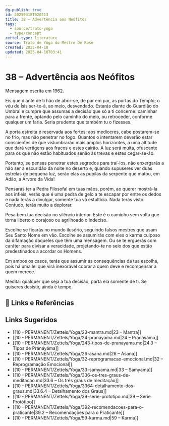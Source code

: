 ```yaml
---
dg-publish: true
id: 20250418T020213
title: 38 – Advertência aos Neófitos
tags:
  - source/trato-yoga
  - type/concept
zettel-type: literature
source: Trato de Yôga do Mestre De Rose
created: 2025-04-18
updated: 2025-04-18T03:41
---
```


# 38 – Advertência aos Neófitos

Mensagem escrita em 1962.

Eis que diante de ti hão de abrir-se, de par em par, as portas do Templo; o véu de Ísis ser-te-á, ao meio, desvendado. Estarás diante do Guardião do Umbral e cumpre que assumas a decisão que só a ti concerne: caminhar para a frente, optando pelo caminho do meio, ou retroceder, conforme qualquer um faria. Seria prudente que também tu o fizesses.

A porta estreita é reservada aos fortes; aos medíocres, cabe postarem-se no frio, mas não penetrar no fogo. Quantos o intentarem deverão estar conscientes de que vislumbrarão mais amplos horizontes, a uma altitude que dará vertigens aos fracos e estes cairão. A luz será muita, ofuscante para os que não estão habituados senão às trevas e estes cegar-se-ão.

Portanto, se pensas penetrar estes segredos para traí-los, não enxergarás a não ser a escuridão da noite no deserto e, quando supuseres ver duas estrelas de pequena luz, serão elas as pupilas da serpente que matou, em Adão, a Árvore da Vida!

Pensarás ter a Pedra Filosofal em tuas mãos, porém, ao querer mostrá-la aos infiéis, verás que é uma pedra de gelo a te escapar por entre os dedos e nada terás a divulgar, somente tua vã estultícia. Nada terás visto. Contudo, terás muito a deplorar.

Pesa bem tua decisão no silêncio interior. Este é o caminho sem volta que torna liberto o corajoso ou agrilhoado o indeciso.

Escolhe se ficarás no mundo ilusório, seguindo falsos mestres que usam Seu Santo Nome em vão. Escolhe se assumirás com eles o karma culposo da difamação daqueles que têm uma mensagem. Ou se te erguerás com caráter para divisar a veracidade, projetando-te no seio dos que estão predestinados a acordar os Homens.

Em ambos os casos, terás que assumir as consequências da tua escolha, pois há uma lei que virá inexorável cobrar a quem deve e recompensar a quem merece.

Medita: qualquer que seja a tua decisão, parta ela somente de ti. Se quiseres desistir, ainda é tempo.

## 🔗 Links e Referências

## Links Sugeridos

- [[10 - PERMANENT/Zettels/Yoga/23-mantra.md\|23 – Mantra]]
- [[10 - PERMANENT/Zettels/Yoga/24-pranayama.md\|24 – Pránáyáma]]
- [[10 - PERMANENT/Zettels/Yoga/243-tipos-de-pranayama.md\|24.3 – Tipos de Pránáyáma]]
- [[10 - PERMANENT/Zettels/Yoga/26-asana.md\|26 – Ásana]]
- [[10 - PERMANENT/Zettels/Yoga/32-reprogramacao-emocional.md\|32 – Reprogramação Emocional]]
- [[10 - PERMANENT/Zettels/Yoga/33-samyama.md\|33 – Samyama]]
- [[10 - PERMANENT/Zettels/Yoga/336-os-tres-graus-de-meditacao.md\|33.6 – Os três graus de meditação]]
- [[10 - PERMANENT/Zettels/Yoga/3364-detalhamento-dos-graus.md\|33.6.4 – Detalhamento dos Graus]]
- [[10 - PERMANENT/Zettels/Yoga/39-serie-prototipo.md\|39 – Série Protótipo]]
- [[10 - PERMANENT/Zettels/Yoga/392-recomendacoes-para-o-praticante\|39.2 – Recomendações para o Praticante]]
- [[10 - PERMANENT/Zettels/Yoga/59-karma.md\|59 – Karma]]